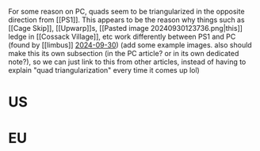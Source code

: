 For some reason on PC, quads seem to be triangularized in the opposite direction from [[PS1]]. This appears to be the reason why things such as [[Cage Skip]], [[Upwarp]]s, [[Pasted image 20240930123736.png|this]] ledge in [[Cossack Village]], etc work differently between PS1 and PC (found by [[limbus]] [2024-09-30](https://discord.com/channels/313375426112389123/408694062862958592/1290108572511764584)) (add some example images. also should make this its own subsection (in the PC article? or in its own dedicated note?), so we can just link to this from other articles, instead of having to explain "quad triangularization" every time it comes up lol)
# US
# EU